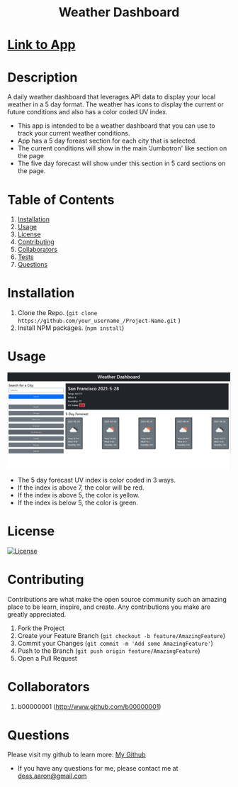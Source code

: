 <h1 align='center'>Weather Dashboard</h1>

# [Link to App](b00000001.github.io/weather-dashboard/)

# Description

A daily weather dashboard that leverages API data to display your local weather in a 5 day format. The weather has icons to display the current or future conditions and also has a color coded UV index.

- This app is intended to be a weather dashboard that you can use to track your current weather conditions.
- App has a 5 day foreast section for each city that is selected.
- The current conditions will show in the main 'Jumbotron' like section on the page
- The five day forecast will show under this section in 5 card sections on the page.

# Table of Contents

1. [Installation](#Installation)
2. [Usage](#Usage)
3. [License](#License)
4. [Contributing](#Contributing)
5. [Collaborators](#Collaborators)
6. [Tests](#Tests)
7. [Questions](#Questions)

# Installation

1. Clone the Repo. (`git clone https://github.com/your_username_/Project-Name.git`
   )
2. Install NPM packages. (`npm install`)

# Usage

![Here is a demo of the app running](./assets/images/pagedemo.PNG)

- The 5 day forecast UV index is color coded in 3 ways.
- If the index is above 7, the color will be red.
- If the index is above 5, the color is yellow.
- If the index is below 5, the color is green.

# License

[![License](https://img.shields.io/badge/License-Apache%202.0-blue.svg)](https://opensource.org/licenses/Apache-2.0)

# Contributing

Contributions are what make the open source community such an amazing place to be learn, inspire, and create. Any contributions you make are greatly appreciated.

1. Fork the Project
2. Create your Feature Branch (`git checkout -b feature/AmazingFeature`)
3. Commit your Changes (`git commit -m 'Add some AmazingFeature'`)
4. Push to the Branch (`git push origin feature/AmazingFeature`)
5. Open a Pull Request

# Collaborators

1.  b00000001 (http://www.github.com/b00000001)

# Questions

Please visit my github to learn more: <a href='http://github.com/b00000001'>My Github</a>

- If you have any questions for me, please contact me at deas.aaron@gmail.com
